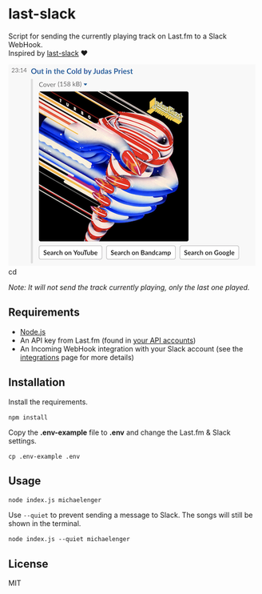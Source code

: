 # last-slack

Script for sending the currently playing track on Last.fm to a Slack WebHook.\
Inspired by [last-slack](https://github.com/DekodeInteraktiv/last-slack) ❤️

![picture](screenshot.png)cd

_Note: It will not send the track currently playing, only the last one played._

## Requirements

- [Node.js](http://nodejs.org/)
- An API key from Last.fm (found in [your API accounts](http://www.last.fm/api/accounts))
- An Incoming WebHook integration with your Slack account (see the [integrations](https://slack.com/services) page for more details)

## Installation

Install the requirements.

```shell
npm install
```

Copy the **.env-example** file to **.env** and change the Last.fm & Slack settings.

```shell
cp .env-example .env
```

## Usage

```shell
node index.js michaelenger
```

Use `--quiet` to prevent sending a message to Slack. The songs will still be shown in the terminal.

```shell
node index.js --quiet michaelenger
```

## License

MIT

